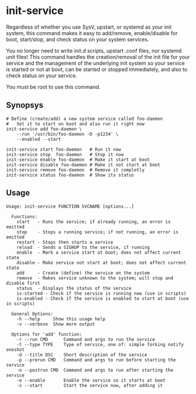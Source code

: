 # init-service
Regardless of whether you use SysV, upstart, or systemd as your init system,
this command makes it easy to add/remove, enable/disable for boot, start/stop,
and check status on your system services.  

You no longer need to write init.d scripts, upstart .conf files, nor systemd
unit files!  This command handles the creation/removal of the init file for 
your service and the management of the underlying init system so your service
is started or not at boot, can be started or stopped immediately, and also to 
check status on your service. 

You must be root to use this command.
## Synopsys

    # Define (create/add) a new system service called foo-daemon
    #   Set it to start on boot and also run it right now
    init-service add foo-daemon \
        --run '/usr/bin/foo-daemon -D -p1234' \
        --enabled --start

    init-service start foo-daemon   # Run it now
    init-service stop  foo-daemon   # Stop it now
    init-service enable foo-daemon  # Make it start at boot
    init-service disable foo-daemon # Make it not start at boot
    init-service remove foo-daemon  # Remove it completly
    init-service status foo-daemon  # Show its status

## Usage
```
Usage: init-service FUNCTION SVCNAME [options...]

  Functions:
    start   - Runs the service; if already running, an error is emitted
    stop    - Stops a running service; if not running, an error is emitted
    restart - Stops then starts a service
    reload  - Sends a SIGHUP to the service, if running
    enable  - Mark a service start at boot; does not affect current state
    disable - Make service not start at boot; does not affect current state
    add     - Create (define) the service on the system
    remove  - Makes service unknown to the system; will stop and disable first
    status  - Displays the status of the service
    is-started - Check if the service is running now (use in scripts)
    is-enabled - Check if the service is enabled to start at boot (use in scripts)

  General Options:
    -h --help     Show this usage help
    -v --verbose  Show more output

  Options for 'add' function:
    -r --run CMD      Command and args to run the service
    -t --type TYPE    Type of service, one of: simple forking notify oneshot
    -d --title DSC    Short description of the service
    -p --prerun CMD   Command and args to run before starting the service
    -o --postrun CMD  Command and args to run after starting the service
    -e --enable       Enable the service so it starts at boot
    -s --start        Start the service now, after adding it
```
